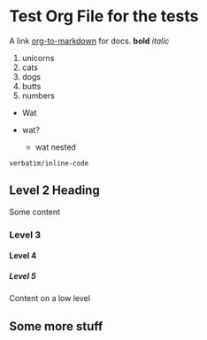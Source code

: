 # Test Org File for the tests

A link [org-to-markdown](https://github.com/k2052/org-to-markdown) for docs. **bold** _italic_

1.  unicorns
2.  cats
3.  dogs
4.  butts
5.  numbers

-   Wat
-   wat?

    -   wat nested

`verbatim/inline-code`

## Level 2 Heading

Some content

### Level 3

#### Level 4

##### Level 5

Content on a low level

## Some more stuff

